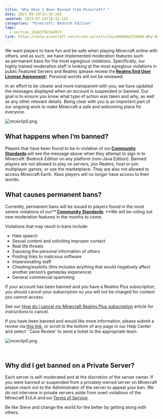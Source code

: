 ```yaml
---
title: "Why Have I Been Banned from Minecraft? "
date: 2021-09-10T22:35:24Z
updated: 2023-07-24T18:42:14Z
categories: "Minecraft: Bedrock Edition"
tags:
  - section_15463792344973
link: https://help.minecraft.net/hc/en-us/articles/4408964729869-Why-Have-I-Been-Banned-from-Minecraft-
---
```


We want players to have fun and be safe when playing Minecraft online with others, and as such, we have implemented moderation features such as permanent bans for the most egregious violations. Specifically, our highly trained moderation staff is looking at the most egregious violations in public Featured Servers and Realms (please review the [**Realms End User License Agreement**](https://www.minecraft.net/en-us/realms/terms)). Personal worlds will not be reviewed. 

In an effort to be clearer and more transparent with you, we have updated the messages displayed when an account is suspended or banned. Our goal is to ensure you know what type of action was taken and why, as well as any other relevant details. Being clear with you is an important part of our ongoing work to make Minecraft a safe and welcoming place for everyone.

![mceclip0.png](https://minecrafthelp.zendesk.com/hc/article_attachments/4408969147405)

## What happens when I’m banned? 

Players that have been found to be in violation of our [**Community Standards**](https://www.minecraft.net/en-us/community-standards) will see the message above when they attempt to sign in to Minecraft: Bedrock Edition on any platform (non-Java Edition). Banned players are not allowed to play on servers, join Realms, host or join multiplayer games, or use the marketplace. They are also not allowed to access Minecraft Earth. Xbox players will no longer have access to their worlds.

## What causes permanent bans? 

Currently, permanent bans will be issued to players found in the most severe violations of our** **[**Community Standards**](https://www.minecraft.net/en-us/community-standards)**. **We will be rolling out new moderation features in the months to come.

Violations that may result in bans include:

- Hate speech
- Sexual content and soliciting improper contact
- Real life threats
- Exposing the personal information of others
- Posting links to malicious software
- Impersonating staff
- Cheating/exploits (this includes anything that would negatively affect another person’s gameplay experience)
- General commercial spamming

If your account has been banned and you have a Realms Plus subscription, you should cancel your subscription so you will not be charged for content you cannot access.

See our [How do I cancel my Minecraft Realms Plus subscription](../Realms-Troubleshooting-and-Billing/Minecraft-Bedrock-Edition-Realms-Billing-Issues-FAQ.md#howdoicancelmyrealmssubscription) article for instructions to cancel.

If you have been banned and would like more information, please submit a review via [this link](https://help.minecraft.net/hc/en-us/requests/new?ticket_form_id=360003469452), or scroll to the bottom of any page in our Help Center and select ' Case Review' to send a ticket to the appropriate team.  

![mceclip0.png](https://minecrafthelp.zendesk.com/hc/article_attachments/4415297273997)

 

## Why did I get banned on a Private Server?

Each server is self-moderated and at the discretion of the server owner. If you were banned or suspended from a privately-owned server on Minecraft please reach out to the Administrator of the server to appeal your ban. We do not intervene in private servers aside from overt violations of the Minecraft EULA and our [Terms of Service](https://account.mojang.com/documents/minecraft_eula). 

Be like Steve and change the world for the better by getting along with others.
